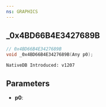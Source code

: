 ```yaml
---
ns: GRAPHICS
---
```

## _0x4BD66B4E3427689B

```c
// 0x4BD66B4E3427689B
void _0x4BD66B4E3427689B(Any p0);
```

```
NativeDB Introduced: v1207
```

## Parameters
* **p0**:
